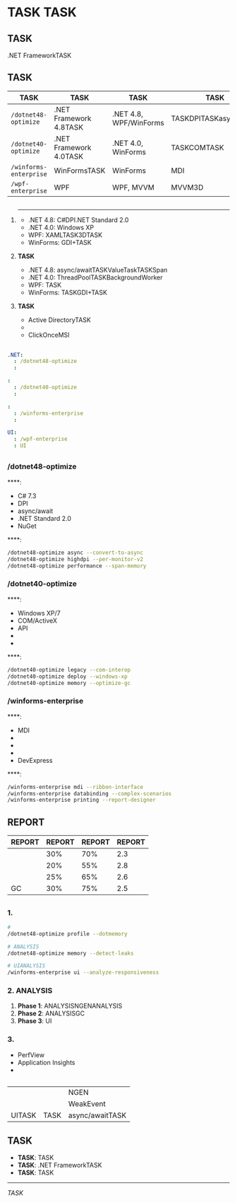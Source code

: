 # TASK TASK

## TASK
.NET FrameworkTASK

## TASK

| TASK | TASK | TASK | TASK |
|---------|------|----------|---------------------|
| `/dotnet48-optimize` | .NET Framework 4.8TASK | .NET 4.8, WPF/WinForms | TASKDPITASKasync/await |
| `/dotnet40-optimize` | .NET Framework 4.0TASK | .NET 4.0, WinForms | TASKCOMTASK |
| `/winforms-enterprise` | WinFormsTASK | WinForms | MDI |
| `/wpf-enterprise` | WPF | WPF, MVVM | MVVM3D |

## 

### 
1. ****
   - .NET 4.8: C#DPI.NET Standard 2.0
   - .NET 4.0: Windows XP
   - WPF: XAMLTASK3DTASK
   - WinForms: GDI+TASK

2. **TASK**
   - .NET 4.8: async/awaitTASKValueTaskTASKSpan<T>
   - .NET 4.0: ThreadPoolTASKBackgroundWorker
   - WPF: TASK
   - WinForms: TASKGDI+TASK

3. **TASK**
   - Active DirectoryTASK
   - 
   - ClickOnceMSI

## 

### 
```yaml
.NET:
  : /dotnet48-optimize
  : 

:
  : /dotnet40-optimize
  : 

:
  : /winforms-enterprise
  : 

UI:
  : /wpf-enterprise
  : UI
```

## 

### /dotnet48-optimize
****:
- C# 7.3
- DPI
- async/await
- .NET Standard 2.0
- NuGet

****:
```bash
/dotnet48-optimize async --convert-to-async
/dotnet48-optimize highdpi --per-monitor-v2
/dotnet48-optimize performance --span-memory
```

### /dotnet40-optimize
****:
- Windows XP/7
- COM/ActiveX
- API
- 
- 

****:
```bash
/dotnet40-optimize legacy --com-interop
/dotnet40-optimize deploy --windows-xp
/dotnet40-optimize memory --optimize-gc
```

### /winforms-enterprise
****:
- MDI
- 
- 
- 
- DevExpress

****:
```bash
/winforms-enterprise mdi --ribbon-interface
/winforms-enterprise databinding --complex-scenarios
/winforms-enterprise printing --report-designer
```

## REPORT

| REPORT | REPORT | REPORT | REPORT |
|-----------|--------|--------|--------|
|  | 30% | 70% | 2.3 |
|  | 20% | 55% | 2.8 |
|  | 25% | 65% | 2.6 |
| GC | 30% | 75% | 2.5 |

## 

### 1. 
```bash
# 
/dotnet48-optimize profile --dotmemory

# ANALYSIS
/dotnet48-optimize memory --detect-leaks

# UIANALYSIS
/winforms-enterprise ui --analyze-responsiveness
```

### 2. ANALYSIS
1. **Phase 1**: ANALYSISNGENANALYSIS
2. **Phase 2**: ANALYSISGC
3. **Phase 3**: UI

### 3. 
- PerfView
- Application Insights
- 

## 

|  |  |  |
|------|------|--------|
|  |  | NGEN |
|  |  | WeakEvent |
| UITASK | TASK | async/awaitTASK |

## TASK
- **TASK**: TASK
- **TASK**: .NET FrameworkTASK
- **TASK**: TASK

---
*TASK*